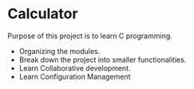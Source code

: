# Calculator
Purpose of this project is to learn C programming.
- Organizing the modules.
- Break down the project into smaller functionalities.
- Learn Collaborative development.
- Learn Configuration Management
